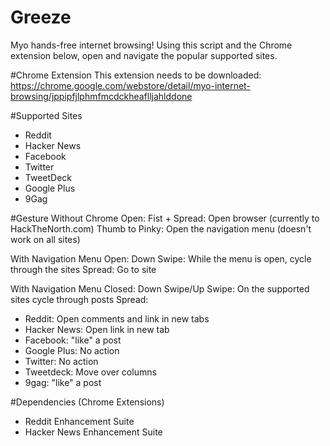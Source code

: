 Greeze
===

Myo hands-free internet browsing! Using this script and the Chrome extension below, open and navigate the popular supported sites.

#Chrome Extension
This extension needs to be downloaded:
https://chrome.google.com/webstore/detail/myo-internet-browsing/jppipfjlphmfmcdckheaflljahlddone

#Supported Sites
- Reddit
- Hacker News
- Facebook
- Twitter 
- TweetDeck
- Google Plus
- 9Gag

#Gesture
Without Chrome Open:
Fist + Spread: Open browser (currently to HackTheNorth.com)
Thumb to Pinky: Open the navigation menu (doesn't work on all sites)

With Navigation Menu Open:
Down Swipe: While the menu is open, cycle through the sites
Spread: Go to site

With Navigation Menu Closed:
Down Swipe/Up Swipe: On the supported sites cycle through posts
Spread:
 - Reddit: Open comments and link in new tabs
 - Hacker News: Open link in new tab
 - Facebook: "like" a post
 - Google Plus: No action
 - Twitter: No action
 - Tweetdeck: Move over columns
 - 9gag: "like" a post


#Dependencies (Chrome Extensions)
- Reddit Enhancement Suite
- Hacker News Enhancement Suite
